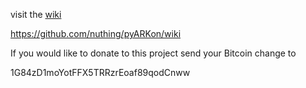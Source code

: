 visit the [wiki](https://github.com/nuthing/pyARKon/wiki)

https://github.com/nuthing/pyARKon/wiki

If you would like to donate to this project send your Bitcoin change to

1G84zD1moYotFFX5TRRzrEoaf89qodCnww
